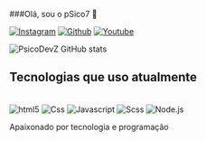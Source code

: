 ###Olá, sou o pSico7 🤚

[![Instagram](	https://img.shields.io/badge/Instagram-E4405F?style=for-the-badge&logo=instagram&logoColor=white)](https://www.instagram.com/7xcisp/)
[![Github](	https://img.shields.io/badge/GitHub-100000?style=for-the-badge&logo=github&logoColor=white)](https://github.com/PsicoDevZ)
[![Youtube](	https://img.shields.io/badge/YouTube-FF0000?style=for-the-badge&logo=youtube&logoColor=white)](https://www.youtube.com/channel/UCr67OSMnTJVojDkgsa8TaqQ)

![PsicoDevZ GitHub stats](https://github-readme-stats.vercel.app/api?username=PsicoDevZ&show_icons=true&theme=radical)

## Tecnologias que uso atualmente

<div style="display: inline-block"><br>
<img align="center" alt="html5" src="https://img.shields.io/badge/HTML5-E34F26?style=for-the-badge&logo=html5&logoColor=white" />
  <img align="center" alt="Css" src="https://img.shields.io/badge/CSS-239120?&style=for-the-badge&logo=css3&logoColor=white" />
  <img align="center" alt="Javascript" src="https://img.shields.io/badge/JavaScript-F7DF1E?style=for-the-badge&logo=javascript&logoColor=black" />
  <img align="center" alt="Scss" src="https://img.shields.io/badge/Sass-CC6699?style=for-the-badge&logo=sass&logoColor=white" />
    <img align="center" alt="Node.js" src="https://img.shields.io/badge/Node.js-43853D?style=for-the-badge&logo=node.js&logoColor=white" />
</div><br>

Apaixonado por tecnologia e programação
